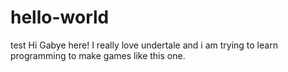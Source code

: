 # hello-world
test
Hi Gabye here!
I really love undertale and i am trying to learn programming to make games like this one.
